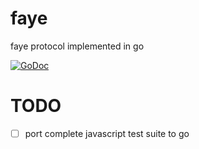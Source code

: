 # faye
faye protocol implemented in go 

[![GoDoc](https://godoc.org/github.com/thesyncim/fayec?status.svg)](https://godoc.org/github.com/thesyncim/fayec)

# TODO
 - [ ] port complete javascript test suite to go

